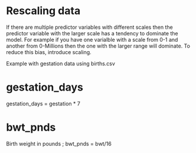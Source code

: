 # Rescaling data

If there are multiple predictor variables with different scales then the predictor variable with the larger scale has a tendency to dominate the model. For example if you have one varialble with a scale from 0-1 and another from 0-Millions then the one with the larger range will dominate. To reduce this bias, introduce scaling. 

Example with gestation data using births.csv

# gestation_days

gestation_days = gestation * 7

# bwt_pnds

Birth weight in pounds ; bwt_pnds = bwt/16

